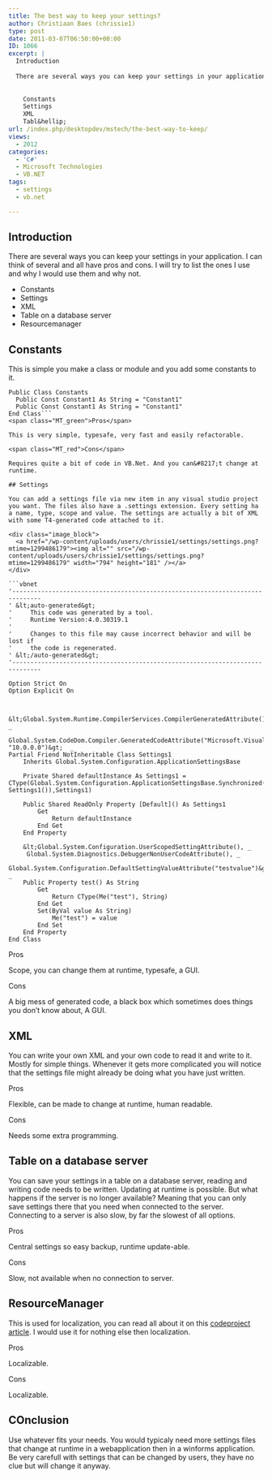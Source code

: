 ```yaml
---
title: The best way to keep your settings?
author: Christiaan Baes (chrissie1)
type: post
date: 2011-03-07T06:50:00+00:00
ID: 1066
excerpt: |
  Introduction
  
  There are several ways you can keep your settings in your application. I can think of several and all have pros and cons. I will try to list the ones I use and why I would use them and why not.
  
  
    Constants
    Settings
    XML
    Tabl&hellip;
url: /index.php/desktopdev/mstech/the-best-way-to-keep/
views:
  - 2012
categories:
  - 'C#'
  - Microsoft Technologies
  - VB.NET
tags:
  - settings
  - vb.net

---
```

## Introduction

There are several ways you can keep your settings in your application. I can think of several and all have pros and cons. I will try to list the ones I use and why I would use them and why not.

  * Constants
  * Settings
  * XML
  * Table on a database server
  * Resourcemanager

## Constants

This is simple you make a class or module and you add some constants to it.

```vbnet
Public Class Constants
  Public Const Constant1 As String = "Constant1"
  Public Const Constant1 As String = "Constant1"
End Class```
<span class="MT_green">Pros</span>

This is very simple, typesafe, very fast and easily refactorable. 

<span class="MT_red">Cons</span>

Requires quite a bit of code in VB.Net. And you can&#8217;t change at runtime.

## Settings

You can add a settings file via new item in any visual studio project you want. The files also have a .settings extension. Every setting ha a name, type, scope and value. The settings are actually a bit of XML with some T4-generated code attached to it.

<div class="image_block">
  <a href="/wp-content/uploads/users/chrissie1/settings/settings.png?mtime=1299486179"><img alt="" src="/wp-content/uploads/users/chrissie1/settings/settings.png?mtime=1299486179" width="794" height="181" /></a>
</div>

```vbnet
'------------------------------------------------------------------------------
' &lt;auto-generated&gt;
'     This code was generated by a tool.
'     Runtime Version:4.0.30319.1
'
'     Changes to this file may cause incorrect behavior and will be lost if
'     the code is regenerated.
' &lt;/auto-generated&gt;
'------------------------------------------------------------------------------

Option Strict On
Option Explicit On



&lt;Global.System.Runtime.CompilerServices.CompilerGeneratedAttribute(),  _
 Global.System.CodeDom.Compiler.GeneratedCodeAttribute("Microsoft.VisualStudio.Editors.SettingsDesigner.SettingsSingleFileGenerator", "10.0.0.0")&gt;  _
Partial Friend NotInheritable Class Settings1
    Inherits Global.System.Configuration.ApplicationSettingsBase
    
    Private Shared defaultInstance As Settings1 = CType(Global.System.Configuration.ApplicationSettingsBase.Synchronized(New Settings1()),Settings1)
    
    Public Shared ReadOnly Property [Default]() As Settings1
        Get
            Return defaultInstance
        End Get
    End Property

	&lt;Global.System.Configuration.UserScopedSettingAttribute(), _
	 Global.System.Diagnostics.DebuggerNonUserCodeAttribute(), _
	 Global.System.Configuration.DefaultSettingValueAttribute("testvalue")&gt; _
	Public Property test() As String
		Get
			Return CType(Me("test"), String)
		End Get
		Set(ByVal value As String)
			Me("test") = value
		End Set
	End Property
End Class
```
<span class="MT_green">Pros</span>

Scope, you can change them at runtime, typesafe, a GUI. 

<span class="MT_red">Cons</span>

A big mess of generated code, a black box which sometimes does things you don&#8217;t know about, A GUI.

## XML

You can write your own XML and your own code to read it and write to it. Mostly for simple things. Whenever it gets more complicated you will notice that the settings file might already be doing what you have just written. 

<span class="MT_green">Pros</span>

Flexible, can be made to change at runtime, human readable.

<span class="MT_red">Cons</span>

Needs some extra programming.

## Table on a database server

You can save your settings in a table on a database server, reading and writing code needs to be written. Updating at runtime is possible. But what happens if the server is no longer available? Meaning that you can only save settings there that you need when connected to the server. Connecting to a server is also slow, by far the slowest of all options. 

<span class="MT_green">Pros</span>

Central settings so easy backup, runtime update-able.

<span class="MT_red">Cons</span>

Slow, not available when no connection to server. 

## ResourceManager

This is used for localization, you can read all about it on this [codeproject article][1]. I would use it for nothing else then localization. 

<span class="MT_green">Pros</span>

Localizable.

<span class="MT_red">Cons</span>

Localizable.

## COnclusion

Use whatever fits your needs. You would typicaly need more settings files that change at runtime in a webapplication then in a winforms application. Be very carefull with settings that can be changed by users, they have no clue but will change it anyway.

 [1]: http://www.codeproject.com/KB/dotnet/Localization.aspx